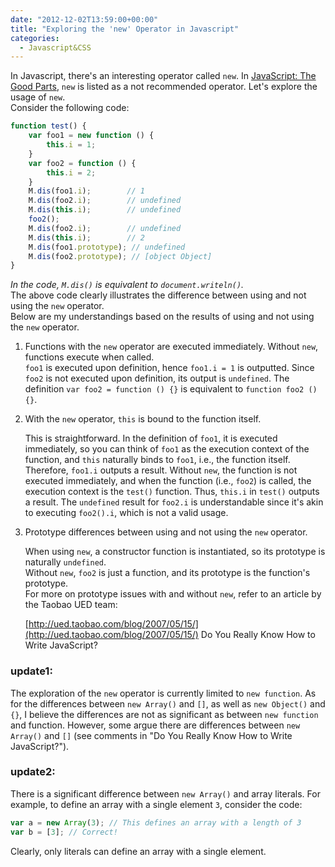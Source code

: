 ```yaml
---
date: "2012-12-02T13:59:00+00:00"
title: "Exploring the 'new' Operator in Javascript"
categories:
  - Javascript&CSS
---
```


In Javascript, there's an interesting operator called `new`. In [JavaScript: The Good Parts](http://book.douban.com/subject/3590768/), `new` is listed as a not recommended operator. Let's explore the usage of `new`.  
Consider the following code:

```javascript
function test() {
    var foo1 = new function () {
        this.i = 1;
    }
    var foo2 = function () {  
        this.i = 2;
    }
    M.dis(foo1.i);        // 1
    M.dis(foo2.i);        // undefined
    M.dis(this.i);        // undefined
    foo2();
    M.dis(foo2.i);        // undefined
    M.dis(this.i);        // 2
    M.dis(foo1.prototype); // undefined
    M.dis(foo2.prototype); // [object Object]
}
```

*In the code, `M.dis()` is equivalent to `document.writeln()`.*  
The above code clearly illustrates the difference between using and not using the `new` operator.  
Below are my understandings based on the results of using and not using the `new` operator.

1. Functions with the `new` operator are executed immediately. Without `new`, functions execute when called.  
   `foo1` is executed upon definition, hence `foo1.i = 1` is outputted. Since `foo2` is not executed upon definition, its output is `undefined`. The definition `var foo2 = function () {}` is equivalent to `function foo2 () {}`.

2. With the `new` operator, `this` is bound to the function itself.  

   This is straightforward. In the definition of `foo1`, it is executed immediately, so you can think of `foo1` as the execution context of the function, and `this` naturally binds to `foo1`, i.e., the function itself. Therefore, `foo1.i` outputs a result. Without `new`, the function is not executed immediately, and when the function (i.e., `foo2`) is called, the execution context is the `test()` function. Thus, `this.i` in `test()` outputs a result. The `undefined` result for `foo2.i` is understandable since it's akin to executing `foo2().i`, which is not a valid usage.

3. Prototype differences between using and not using the `new` operator.

   When using `new`, a constructor function is instantiated, so its prototype is naturally `undefined`.  
   Without `new`, `foo2` is just a function, and its prototype is the function's prototype.  
   For more on prototype issues with and without `new`, refer to an article by the Taobao UED team:

   [http://ued.taobao.com/blog/2007/05/15/](http://ued.taobao.com/blog/2007/05/15/) Do You Really Know How to Write JavaScript?

### update1: ###
The exploration of the `new` operator is currently limited to `new function`. As for the differences between `new Array()` and `[]`, as well as `new Object()` and `{}`, I believe the differences are not as significant as between `new function` and function. However, some argue there are differences between `new Array()` and `[]` (see comments in "Do You Really Know How to Write JavaScript?").

### update2: ###
There is a significant difference between `new Array()` and array literals. For example, to define an array with a single element `3`, consider the code:

```javascript
var a = new Array(3); // This defines an array with a length of 3
var b = [3]; // Correct!
```

Clearly, only literals can define an array with a single element.